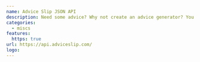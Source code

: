 ```yaml
---
name: Advice Slip JSON API
description: Need some advice? Why not create an advice generator? You can use this API to generate a random piece of advice.
categories:
  - miscs
features:
  https: true
url: https://api.adviceslip.com/
logo:
---
```

